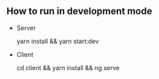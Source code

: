 ## How to run in development mode

- Server

  yarn install && yarn start:dev

- Client

  cd client && yarn install && ng serve
